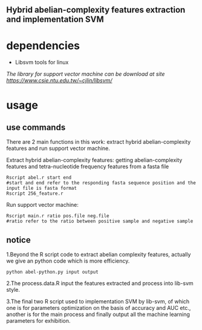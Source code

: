 Hybrid abelian-complexity features extraction and implementation SVM
-------------------------------------------------------------------------------

# dependencies #

* Libsvm tools for linux

_The library for support vector machine can be download at site https://www.csie.ntu.edu.tw/~cjlin/libsvm/_

# usage #

## use commands ##

There are 2 main functions in this work: extract hybrid abelian-complexity features and run support vector machine.

Extract hybrid abelian-complexity features: getting abelian-complexity features and tetra-nucleotide frequency features from a fasta file  
```
Rscript abel.r start end 
#start and end refer to the responding fasta sequence position and the input file is fasta format
Rscript 256_feature.r 
```

Run support vector machine: 
```
Rscript main.r ratio pos.file neg.file
#ratio refer to the ratio between positive sample and negative sample
```


## notice ##

1.Beyond the R script code to extract abelian complexity features, actually we give an python code which is more efficiency.

```
python abel-python.py input output 
```

2.The process.data.R input the features extracted and process into lib-svm style.

3.The final two R script used to implementation SVM by lib-svm, of which one is for parameters optimization on the basis of accuracy and AUC etc., another is for the main process and finally output all the machine learning parameters for exhibition.
